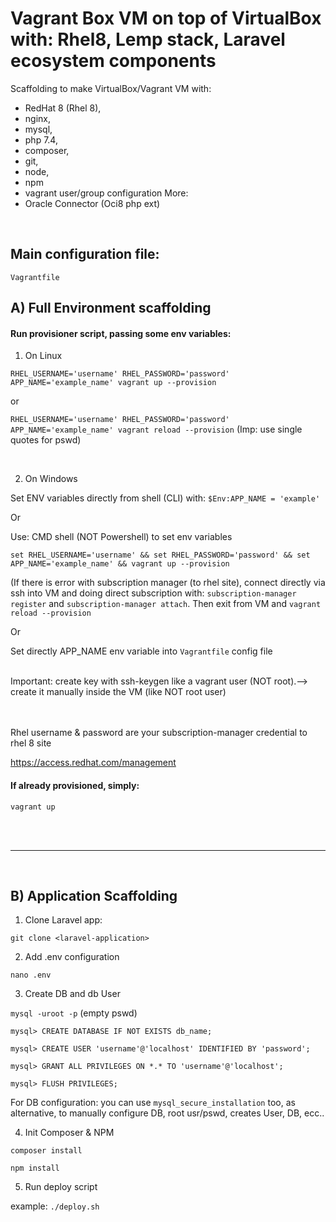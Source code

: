 # Vagrant Box VM on top of VirtualBox with: Rhel8, Lemp stack, Laravel ecosystem components
Scaffolding to make VirtualBox/Vagrant VM with:
- RedHat 8 (Rhel 8), 
- nginx, 
- mysql, 
- php 7.4, 
- composer, 
- git, 
- node, 
- npm
- vagrant user/group configuration
More:
- Oracle Connector (Oci8 php ext)

<br/>

## Main configuration file: 
`Vagrantfile`

## A) Full Environment scaffolding
#### Run provisioner script, passing some env variables:

1) On Linux

`RHEL_USERNAME='username' RHEL_PASSWORD='password' APP_NAME='example_name' vagrant up --provision`

or

`RHEL_USERNAME='username' RHEL_PASSWORD='password' APP_NAME='example_name' vagrant reload --provision` (Imp: use single quotes for pswd)

<br/>

2) On Windows

Set ENV variables directly from shell (CLI) with: `$Env:APP_NAME = 'example'`

Or

Use: CMD shell (NOT Powershell) to set env variables 

`set RHEL_USERNAME='username' && set RHEL_PASSWORD='password' && set APP_NAME='example_name' && vagrant up --provision`

(If there is error with subscription manager (to rhel site), connect directly via ssh into VM and doing direct subscription with:
`subscription-manager register`  and `subscription-manager attach`. Then exit from VM and `vagrant reload --provision`

Or

Set directly APP_NAME env variable into `Vagrantfile` config file 

<br/>
Important: create key with ssh-keygen like a vagrant user (NOT root).--> create it manually inside the VM (like NOT root user)
<br/>

<br/>

<br/>

Rhel username & password are your subscription-manager credential to rhel 8 site

https://access.redhat.com/management 

#### If already provisioned, simply:
`vagrant up`

<br/>
<br/>

---

<br/>

## B) Application Scaffolding

1. Clone Laravel app:

`git clone <laravel-application>`

2. Add .env configuration

`nano .env`

3. Create DB and db User

`mysql -uroot -p`  (empty pswd)

`mysql> CREATE DATABASE IF NOT EXISTS db_name;`

`mysql> CREATE USER 'username'@'localhost' IDENTIFIED BY 'password';`

`mysql> GRANT ALL PRIVILEGES ON *.* TO 'username'@'localhost';`

`mysql> FLUSH PRIVILEGES;`

For DB configuration: you can use `mysql_secure_installation` too, as alternative, to manually configure DB, root usr/pswd, creates User, DB, ecc..

4. Init Composer & NPM

`composer install`

`npm install`

5. Run deploy script

example: `./deploy.sh`

